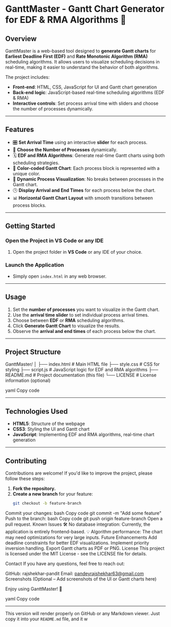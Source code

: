 # GanttMaster - Gantt Chart Generator for EDF & RMA Algorithms 🎯

## Overview
GanttMaster is a web-based tool designed to **generate Gantt charts** for **Earliest Deadline First (EDF)** and **Rate Monotonic Algorithm (RMA)** scheduling algorithms. It allows users to visualize scheduling decisions in real-time, making it easier to understand the behavior of both algorithms.

The project includes:
- **Front-end**: HTML, CSS, JavaScript for UI and Gantt chart generation  
- **Back-end logic**: JavaScript-based real-time scheduling algorithms (EDF & RMA)  
- **Interactive controls**: Set process arrival time with sliders and choose the number of processes dynamically.

---

## Features
- 🎛 **Set Arrival Time** using an interactive **slider** for each process.
- 🔢 **Choose the Number of Processes** dynamically.
- 🗓 **EDF and RMA Algorithms**: Generate real-time Gantt charts using both scheduling strategies.
- 🌈 **Color-coded Gantt Chart**: Each process block is represented with a unique color.
- 🔗 **Dynamic Process Visualization**: No breaks between processes in the Gantt chart.
- 🕒 **Display Arrival and End Times** for each process below the chart.
- 📊 **Horizontal Gantt Chart Layout** with smooth transitions between process blocks.

---

## Getting Started

### Open the Project in VS Code or any IDE
1. Open the project folder in **VS Code** or any IDE of your choice.

### Launch the Application
- Simply open `index.html` in any web browser.

---

## Usage
1. Set the **number of processes** you want to visualize in the Gantt chart.
2. Use the **arrival time slider** to set individual process arrival times.
3. Choose between **EDF** or **RMA** scheduling algorithms.
4. Click **Generate Gantt Chart** to visualize the results.
5. Observe the **arrival and end times** of each process below the chart.

---

## Project Structure
GanttMaster/ │ ├── index.html # Main HTML file ├── style.css # CSS for styling ├── script.js # JavaScript logic for EDF and RMA algorithms ├── README.md # Project documentation (this file) └── LICENSE # License information (optional)

yaml
Copy code

---

## Technologies Used
- **HTML5**: Structure of the webpage  
- **CSS3**: Styling the UI and Gantt chart  
- **JavaScript**: Implementing EDF and RMA algorithms, real-time chart generation  

---

## Contributing
Contributions are welcome! If you'd like to improve the project, please follow these steps:

1. **Fork the repository.**
2. **Create a new branch** for your feature:
   ```bash
   git checkout -b feature-branch
Commit your changes:
bash
Copy code
git commit -m "Add some feature"
Push to the branch:
bash
Copy code
git push origin feature-branch
Open a pull request.
Known Issues
🛠 No database integration: Currently, the application is entirely frontend-based.
💡 Algorithm performance: The chart may need optimizations for very large inputs.
Future Enhancements
Add deadline constraints for better EDF visualizations.
Implement priority inversion handling.
Export Gantt charts as PDF or PNG.
License
This project is licensed under the MIT License - see the LICENSE file for details.

Contact
If you have any questions, feel free to reach out:

GitHub: rajshekhar-pandit
Email: pandeyrajshekhar63@gmail.com
Screenshots
(Optional – Add screenshots of the UI or Gantt charts here)

Enjoy using GanttMaster! 🎉

yaml
Copy code

---

This version will render properly on GitHub or any Markdown viewer. Just copy it into your `README.md` file, and it w
